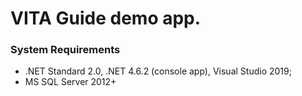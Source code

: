 # VITA Guide demo app.  


### System Requirements
* .NET Standard 2.0, .NET 4.6.2 (console app), Visual Studio 2019;  
* MS SQL Server 2012+


